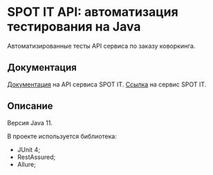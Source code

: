 # SPOT IT API: автоматизация тестирования на Java
Автоматизированные тесты API сервиса по заказу коворкинга.

## Документация
[Документация](https://spots-it.ru/api/docs/) на API сервиса SPOT IT.
[Ссылка](https://spots-it.ru/) на сервис SPOT IT.

## Описание

Версия Java 11.

В проекте используется библиотека:

- JUnit 4;
- RestAssured;
- Allure;
